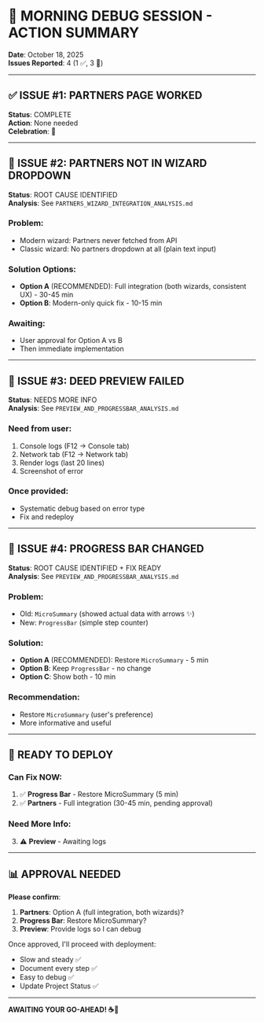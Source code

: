# 🎯 MORNING DEBUG SESSION - ACTION SUMMARY

**Date**: October 18, 2025  
**Issues Reported**: 4 (1 ✅, 3 🔧)

---

## ✅ ISSUE #1: PARTNERS PAGE WORKED
**Status**: COMPLETE  
**Action**: None needed  
**Celebration**: 🎉

---

## 🔧 ISSUE #2: PARTNERS NOT IN WIZARD DROPDOWN

**Status**: ROOT CAUSE IDENTIFIED  
**Analysis**: See `PARTNERS_WIZARD_INTEGRATION_ANALYSIS.md`

### Problem:
- Modern wizard: Partners never fetched from API
- Classic wizard: No partners dropdown at all (plain text input)

### Solution Options:
- **Option A** (RECOMMENDED): Full integration (both wizards, consistent UX) - 30-45 min
- **Option B**: Modern-only quick fix - 10-15 min

### Awaiting:
- User approval for Option A vs B
- Then immediate implementation

---

## 🔧 ISSUE #3: DEED PREVIEW FAILED

**Status**: NEEDS MORE INFO  
**Analysis**: See `PREVIEW_AND_PROGRESSBAR_ANALYSIS.md`

### Need from user:
1. Console logs (F12 → Console tab)
2. Network tab (F12 → Network tab)
3. Render logs (last 20 lines)
4. Screenshot of error

### Once provided:
- Systematic debug based on error type
- Fix and redeploy

---

## 🔧 ISSUE #4: PROGRESS BAR CHANGED

**Status**: ROOT CAUSE IDENTIFIED + FIX READY  
**Analysis**: See `PREVIEW_AND_PROGRESSBAR_ANALYSIS.md`

### Problem:
- Old: `MicroSummary` (showed actual data with arrows ✨)
- New: `ProgressBar` (simple step counter)

### Solution:
- **Option A** (RECOMMENDED): Restore `MicroSummary` - 5 min
- **Option B**: Keep `ProgressBar` - no change
- **Option C**: Show both - 10 min

### Recommendation:
- Restore `MicroSummary` (user's preference)
- More informative and useful

---

## 🚀 READY TO DEPLOY

### Can Fix NOW:
1. ✅ **Progress Bar** - Restore MicroSummary (5 min)
2. ✅ **Partners** - Full integration (30-45 min, pending approval)

### Need More Info:
3. ⚠️ **Preview** - Awaiting logs

---

## 📊 APPROVAL NEEDED

**Please confirm**:

1. **Partners**: Option A (full integration, both wizards)?
2. **Progress Bar**: Restore MicroSummary?
3. **Preview**: Provide logs so I can debug

Once approved, I'll proceed with deployment:
- Slow and steady ✅
- Document every step ✅
- Easy to debug ✅
- Update Project Status ✅

---

**AWAITING YOUR GO-AHEAD! ☕🚀**

